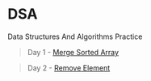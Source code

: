# DSA
Data Structures And Algorithms Practice

> Day 1 - [Merge Sorted Array](https://leetcode.com/problems/merge-sorted-array/?envType=study-plan-v2&envId=top-interview-150)

> Day 2 - [Remove Element](https://leetcode.com/problems/remove-element/?envType=study-plan-v2&envId=top-interview-150)